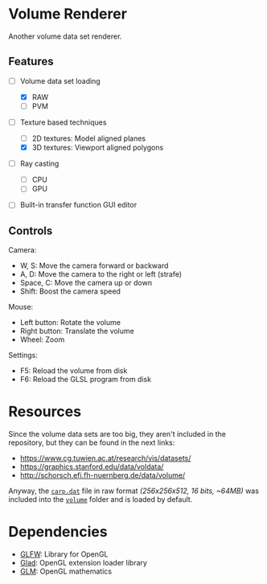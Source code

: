 # Volume Renderer

Another volume data set renderer.


## Features

- [ ] Volume data set loading
  - [x] RAW
  - [ ] PVM
- [ ] Texture based techniques
  - [ ] 2D textures: Model aligned planes
  - [x] 3D textures: Viewport aligned polygons
- [ ] Ray casting
  - [ ] CPU
  - [ ] GPU
- [ ] Built-in transfer function GUI editor


## Controls
Camera:
- W, S: Move the camera forward or backward
- A, D: Move the camera to the right or left (strafe)
- Space, C: Move the camera up or down
- Shift: Boost the camera speed

Mouse:
- Left button: Rotate the volume
- Right button: Translate the volume
- Wheel: Zoom

Settings:
- F5: Reload the volume from disk
- F6: Reload the GLSL program from disk


# Resources

Since the volume data sets are too big, they aren't included in the repository,
but they can be found in the next links:
  - https://www.cg.tuwien.ac.at/research/vis/datasets/
  - https://graphics.stanford.edu/data/voldata/
  - http://schorsch.efi.fh-nuernberg.de/data/volume/

Anyway, the [`carp.dat`] file in raw format _(256x256x512, 16 bits, ~64MB)_ was
included into the [`volume`] folder and is loaded by default.


# Dependencies

- [GLFW]\: Library for OpenGL
- [Glad]\: OpenGL extension loader library
- [GLM]\: OpenGL mathematics


[//]: # "Links references"
[`carp.dat`]: volume/carp.dat
[`volume`]: volume

[GLFW]: https://www.glfw.org/
[Glad]: https://github.com/Dav1dde/glad
[GLM]: http://glm.g-truc.net/